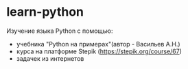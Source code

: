 # learn-python
Изучение языка Python с помощью:
- учебника "Python на примерах"(автор - Васильев А.Н.)
- курса на платформе Stepik (https://stepik.org/course/67)
- задачек из интернетов
